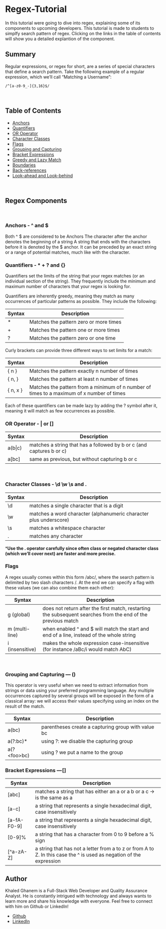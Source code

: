 # Regex-Tutorial 

In this tutorial were going to dive into regex, explaining some of its components to upcoming developers. This tutorial is made to students to simplfy search pattern of regex. Clicking on the links in the table of contents will show you a detailed explantion of the component. 
<br>

## Summary
Regular expressions, or regex for short, are a series of special characters that define a search pattern. Take the following example of a regular expression, which we’ll call “Matching a Username”:
```
/^[a-z0-9_-]{3,16}$/
```
<br>

## Table of Contents

- [Anchors](#anchors)
- [Quantifiers](#quantifiers)
- [OR Operator](#or-operator)
- [Character Classes](#character-classes)
- [Flags](#flags)
- [Grouping and Capturing](#grouping-and-capturing)
- [Bracket Expressions](#bracket-expressions)
- [Greedy and Lazy Match](#greedy-and-lazy-match)
- [Boundaries](#boundaries)
- [Back-references](#back-references)
- [Look-ahead and Look-behind](#look-ahead-and-look-behind)
<br>

## Regex Components
<br>

### Anchors - ^ and $
Both ^ \$ are considered to be Anchors
The character after the anchor denotes the beginning of a string
A string that ends with the characters before it is denoted by the $ anchor. It can be preceded by an exact string or a range of potential matches, much like with the character.
<br>

### Quantifiers - * + ? and {}
Quantifiers set the limits of the string that your regex matches (or an individual section of the string). They frequently include the minimum and maximum number of characters that your regex is looking for.

Quantifiers are inherently greedy, meaning they match as many occurrences of particular patterns as possible. They include the following:

| Syntax      | Description |
| ----------- | ----------- |
| \*      | Matches the pattern zero or more times       |
| \+   | Matches the pattern one or more times        |
| \?   | Matches the pattern zero or one time        |

Curly brackets can provide three different ways to set limits for a match:

| Syntax      | Description |
| ----------- | ----------- |
| { n }   | Matches the pattern exactly n number of times        |
| { n, }   | Matches the pattern at least n number of times        |
| { n, x }   | Matches the pattern from a minimum of n number of times to a maximum of x number of times        |


Each of these quantifiers can be made lazy by adding the ? symbol after it, meaning it will match as few occurrences as possible.
<br>

### OR Operator - | or []

| Syntax      | Description |
| ----------- | ----------- |
| a(b\|c)    | matches a string that has a followed by b or c (and captures b or c)        |
| a[bc]    | same as previous, but without capturing b or c        |
<br>

### Character Classes - \d \w \s and .

| Syntax      | Description |
| ----------- | ----------- |
| \d    | matches a single character that is a digit        |
| \w    | matches a word character (alphanumeric character plus underscore)        |
| \s    | matches a whitespace character        |
| .    | matches any character     |

***Use the . operator carefully since often class or negated character class (which we’ll cover next) are faster and more precise.**
<br>

### Flags

A regex usually comes within this form /abc/, where the search pattern is delimited by two slash characters /. At the end we can specify a flag with these values (we can also combine them each other):

| Syntax      | Description |
| ----------- | ----------- |
| g (global)    | does not return after the first match, restarting the subsequent searches from the end of the previous match        |
| m (multi-line)    | when enabled ^ and $ will match the start and end of a line, instead of the whole string        |
| i (insensitive)   | makes the whole expression case-insensitive (for instance /aBc/i would match AbC)        |


<br>

### Grouping and Capturing — ()

This operator is very useful when we need to extract information from strings or data using your preferred programming language. Any multiple occurrences captured by several groups will be exposed in the form of a classical array: we will access their values specifying using an index on the result of the match.

| Syntax      | Description |
| ----------- | ----------- |
| a(bc)    | parentheses create a capturing group with value bc       |
| a(?:bc)*     | using ?: we disable the capturing group |
| a(?\<foo>bc)      | using ?<foo> we put a name to the group  |


### Bracket Expressions — []

| Syntax      | Description |
| ----------- | ----------- |
| [abc]     | matches a string that has either an a or a b or a c -> is the same as a|b|c       |
| [a-c]   | a string that represents a single hexadecimal digit, case insensitively |
| [a-fA-F0-9]      | a string that represents a single hexadecimal digit, case insensitively  |
| [0-9]%      |  a string that has a character from 0 to 9 before a % sign |
| [^a-zA-Z]     | a string that has not a letter from a to z or from A to Z. In this case the ^ is used as negation of the expression  |

## Author

Khaled Ghanem is a Full-Stack Web Developer and Quality Assurance Analyst. He is constantly intrigued with technology and always wants to learn more and share his knowledge with everyone. Feel free to connect with him on Github or LinkedIn!

- [Github](https://github.com/khaledghanem1)
- [LinkedIn](https://www.linkedin.com/in/ghanemk/)